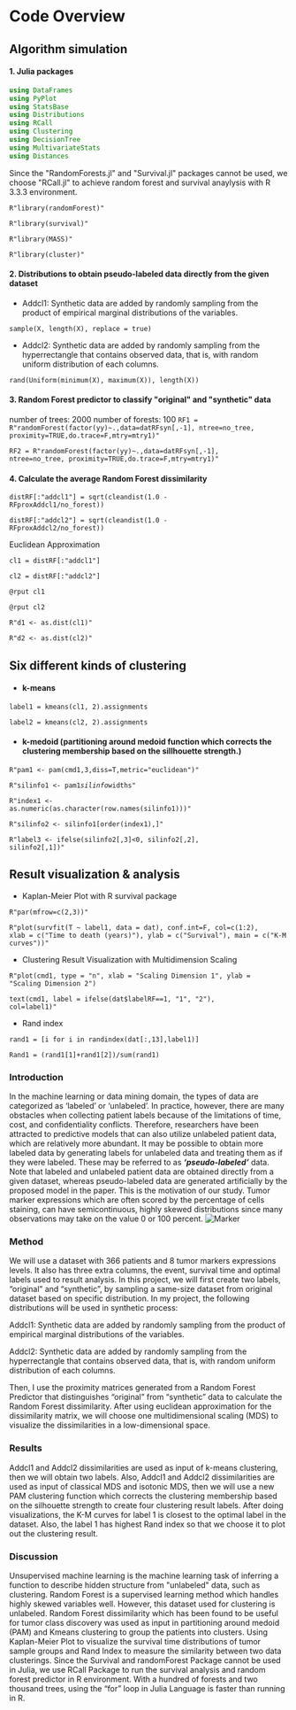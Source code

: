 Code Overview
========
Algorithm simulation
--------
#### 1. Julia packages


```julia
using DataFrames
using PyPlot
using StatsBase
using Distributions
using RCall
using Clustering
using DecisionTree
using MultivariateStats
using Distances
```

Since the "RandomForests.jl" and "Survival.jl" packages cannot be used, we choose "RCall.jl" to achieve random forest and survival anaylysis with R 3.3.3 environment.

<code>R"library(randomForest)"</code> 

<code>R"library(survival)"</code>

<code>R"library(MASS)"</code>  

<code>R"library(cluster)"</code>

#### 2. Distributions to obtain pseudo-labeled data directly from the given dataset
* Addcl1: Synthetic data are added by randomly sampling from the product of empirical marginal distributions of the variables.

<code>sample(X, length(X), replace = true)</code>

* Addcl2: Synthetic data are added by randomly sampling from the hyperrectangle that contains observed data, that is, with random uniform distribution of each columns.

<code>rand(Uniform(minimum(X), maximum(X)), length(X))</code>

#### 3. Random Forest predictor to classify "original" and "synthetic" data
number of trees: 2000
number of forests: 100
<code>RF1 = R"randomForest(factor(yy)~.,data=datRFsyn[,-1], ntree=no_tree, proximity=TRUE,do.trace=F,mtry=mtry1)"</code>

<code>RF2 = R"randomForest(factor(yy)~.,data=datRFsyn[,-1], ntree=no_tree, proximity=TRUE,do.trace=F,mtry=mtry1)"</code>

#### 4. Calculate the average Random Forest dissimilarity 
<code>distRF[:"addcl1"] = sqrt(cleandist(1.0 - RFproxAddcl1/no_forest))</code>

<code>distRF[:"addcl2"] = sqrt(cleandist(1.0 - RFproxAddcl2/no_forest))</code>

Euclidean Approximation

<code>cl1 = distRF[:"addcl1"]</code>

<code>cl2 = distRF[:"addcl2"]</code>

<code>@rput cl1</code>

<code>@rput cl2</code>

<code>R"d1 <- as.dist(cl1)"</code>

<code>R"d2 <- as.dist(cl2)"</code>

Six different kinds of clustering
----------
* #### k-means

<code>label1 = kmeans(cl1, 2).assignments</code>

<code>label2 = kmeans(cl2, 2).assignments</code>

* #### k-medoid (partitioning around medoid function which corrects the clustering membership based on the sillhouette strength.)

<code>R"pam1 <- pam(cmd1,3,diss=T,metric=\"euclidean\")"</code>

<code>R"silinfo1 <- pam1$silinfo$widths"</code>

<code>R"index1 <- as.numeric(as.character(row.names(silinfo1)))"</code>

<code>R"silinfo2 <- silinfo1[order(index1),]"</code>

<code>R"label3 <- ifelse(silinfo2[,3]<0, silinfo2[,2], silinfo2[,1])"</code>


Result visualization & analysis
--------

* Kaplan-Meier Plot with R survival package

<code>R"par(mfrow=c(2,3))"</code>

<code>R"plot(survfit(T ~ label1, data = dat), conf.int=F, col=c(1:2), xlab = c(\"Time to death (years)\"), ylab = c(\"Survival\"), main = c(\"K-M curves\"))"</code>

* Clustering Result Visualization with Multidimension Scaling 

<code>R"plot(cmd1, type = \"n\", xlab = \"Scaling Dimension 1\", ylab = \"Scaling Dimension 2\")</code>

<code>text(cmd1, label = ifelse(dat$labelRF==1, \"1\", \"2\"), col=label1)"</code>

* Rand index

<code>rand1 = [i for i in randindex(dat[:,13],label1)]</code>

<code>Rand1 = (rand1[1]+rand1[2])/sum(rand1)</code>



### Introduction

In the machine learning or data mining domain, the types of data are categorized as ‘labeled’ or ‘unlabeled’. In practice, however, there are many obstacles when collecting patient labels because of the limitations of time, cost, and confidentiality conflicts. Therefore, researchers have been attracted to predictive models that can also utilize unlabeled patient data, which are relatively more abundant. It may be possible to obtain more labeled data by generating labels for unlabeled data and treating them as if they were labeled. These may be referred to as **_‘pseudo-labeled’_** data. Note that labeled and unlabeled patient data are obtained directly from a given dataset, whereas pseudo-labeled data are generated artificially by the proposed model in the paper. This is the motivation of our study.
Tumor marker expressions which are often scored by the percentage of cells staining, can have semicontinuous, highly skewed distributions since many observations may take on the value 0 or 100 percent. 
![Marker](https://github.com/jerry0814/juliagit/blob/master/Marker.PNG)

### Method 
We will use a dataset with 366 patients and 8 tumor markers expressions levels. It also has three extra columns, the event, survival time and optimal labels used to result analysis. In this project, we will first create two labels, “original” and “synthetic”, by sampling a same-size dataset from original dataset based on specific distribution.
In my project, the following distributions will be used in synthetic process:

Addcl1: Synthetic data are added by randomly sampling from the product of empirical marginal distributions of the variables.

Addcl2: Synthetic data are added by randomly sampling from the hyperrectangle that contains observed data, that is, with random uniform distribution of each columns.

Then, I use the proximity matrices generated from a Random Forest Predictor that distinguishes “original” from “synthetic” data to calculate the Random Forest dissimilarity.
After using euclidean approximation for the dissimilarity matrix, we will choose one multidimensional scaling (MDS) to visualize the dissimilarities in a low-dimensional space.

### Results
Addcl1 and Addcl2 dissimilarities are used as input of k-means clustering, then we will obtain two labels. Also, Addcl1 and Addcl2 dissimilarities are used as input of classical MDS and isotonic MDS, then we will use a new PAM clustering function which corrects the clustering membership based on the silhouette strength to create four clustering result labels. After doing visualizations, the K-M curves for label 1 is closest to the optimal label in the dataset. Also, the label 1 has highest Rand index so that we choose it to plot out the clustering result.

### Discussion
Unsupervised machine learning is the machine learning task of inferring a function to describe hidden structure from "unlabeled" data, such as clustering. Random Forest is a supervised learning method which handles highly skewed variables well. However, this dataset used for clustering is unlabeled. Random Forest dissimilarity which has been found to be useful for tumor class discovery was used as input in partitioning around medoid (PAM) and Kmeans clustering to group the patients into clusters. Using Kaplan-Meier Plot to visualize the survival time distributions of tumor sample groups and Rand Index to measure the similarity between two data clusterings. Since the Survival and randomForest Package cannot be used in Julia, we use RCall Package to run the survival analysis and random forest predictor in R environment. With a hundred of forests and two thousand trees, using the “for” loop in Julia Language is faster than running in R.
